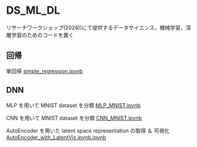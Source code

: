 # DS_ML_DL
リサーチワークショップ(2024))にて提供するデータサイエンス，機械学習，深層学習のためのコードを置く

## 回帰
単回帰
<a href="https://github.com/ymuto0302/DS_ML_DL/blob/main/simple_regression.ipynb">simple_regression.ipynb</a>

## DNN
MLP を用いて MNIST dataset を分類
<a href="https://github.com/ymuto0302/DS_ML_DL/blob/main/MLP_MNIST.ipynb">MLP_MNIST.ipynb</a>

CNN を用いて MNIST dataset を分類
<a href="https://github.com/ymuto0302/DS_ML_DL/blob/main/CNN_MNIST.ipynb">CNN_MNIST.ipynb</a>

AutoEncoder を用いた latent space representation の取得 ＆ 可視化
<a href="https://github.com/ymuto0302/DS_ML_DL/blob/main/AutoEncoder_with_LatentVis.ipynb">AutoEncoder_with_LatentVis.ipynb.ipynb</a>
